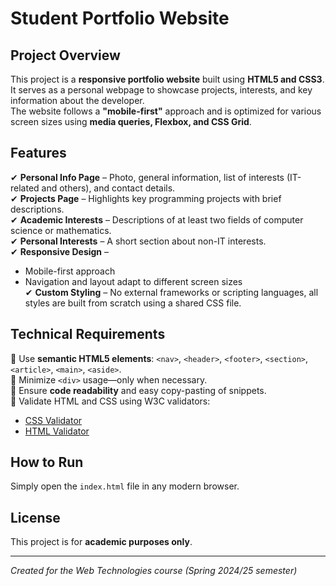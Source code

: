 # Student Portfolio Website

## Project Overview  
This project is a **responsive portfolio website** built using **HTML5 and CSS3**.  
It serves as a personal webpage to showcase projects, interests, and key information about the developer.  
The website follows a **"mobile-first"** approach and is optimized for various screen sizes using **media queries, Flexbox, and CSS Grid**.  

## Features  
✔ **Personal Info Page** – Photo, general information, list of interests (IT-related and others), and contact details.  
✔ **Projects Page** – Highlights key programming projects with brief descriptions.  
✔ **Academic Interests** – Descriptions of at least two fields of computer science or mathematics.  
✔ **Personal Interests** – A short section about non-IT interests.  
✔ **Responsive Design** –  
  - Mobile-first approach 
  - Navigation and layout adapt to different screen sizes  
✔ **Custom Styling** – No external frameworks or scripting languages, all styles are built from scratch using a shared CSS file.  

## Technical Requirements  
🔹 Use **semantic HTML5 elements**: `<nav>`, `<header>`, `<footer>`, `<section>`, `<article>`, `<main>`, `<aside>`.  
🔹 Minimize `<div>` usage—only when necessary.  
🔹 Ensure **code readability** and easy copy-pasting of snippets.  
🔹 Validate HTML and CSS using W3C validators:  
   - [CSS Validator](http://jigsaw.w3.org/css-validator/)  
   - [HTML Validator](http://validator.w3.org/)  

## How to Run  
Simply open the `index.html` file in any modern browser.

## License  
This project is for **academic purposes only**.  

---

*Created for the Web Technologies course (Spring 2024/25 semester)*  
